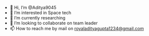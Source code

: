 - 👋 Hi, I’m @Aditya9045
- 👀 I’m interested in Space tech
- 🌱 I’m currently researching 
- 💞️ I’m looking to collaborate on team leader 
- 📫 How to reach me by mail on royaladityagupta1234@gmail.com

<!---
Aditya9045/Aditya9045 is a ✨ special ✨ repository because its `README.md` (this file) appears on your GitHub profile.
You can click the Preview link to take a look at your changes.
--->
